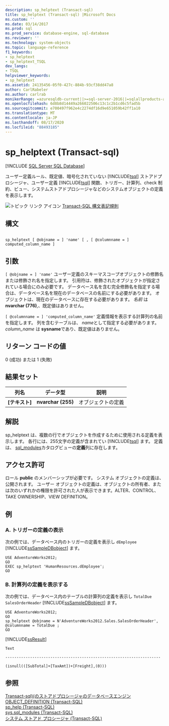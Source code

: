 ```yaml
---
description: sp_helptext (Transact-sql)
title: sp_helptext (Transact-sql) |Microsoft Docs
ms.custom: ''
ms.date: 03/14/2017
ms.prod: sql
ms.prod_service: database-engine, sql-database
ms.reviewer: ''
ms.technology: system-objects
ms.topic: language-reference
f1_keywords:
- sp_helptext
- sp_helptext_TSQL
dev_langs:
- TSQL
helpviewer_keywords:
- sp_helptext
ms.assetid: 24135456-05f0-427c-884b-93cf38dd47a8
author: CarlRabeler
ms.author: carlrab
monikerRange: =azuresqldb-current||>=sql-server-2016||=sqlallproducts-allversions||>=sql-server-linux-2017||=azuresqldb-mi-current
ms.openlocfilehash: 6d8b8d14449a266022506c13c1c2b1cd6c5fad5b
ms.sourcegitcommit: e700497f962e4c2274df16d9e651059b42ff1a10
ms.translationtype: MT
ms.contentlocale: ja-JP
ms.lasthandoff: 08/17/2020
ms.locfileid: "88493185"
---
```

# <a name="sp_helptext-transact-sql"></a>sp_helptext (Transact-sql)
[!INCLUDE [SQL Server SQL Database](../../includes/applies-to-version/sql-asdb.md)]

  ユーザー定義ルール、既定値、暗号化されていない [!INCLUDE[tsql](../../includes/tsql-md.md)] ストアドプロシージャ、ユーザー定義 [!INCLUDE[tsql](../../includes/tsql-md.md)] 関数、トリガー、計算列、check 制約、ビュー、システムストアドプロシージャなどのシステムオブジェクトの定義を表示します。  
  
 ![トピック リンク アイコン](../../database-engine/configure-windows/media/topic-link.gif "トピック リンク アイコン") [Transact-SQL 構文表記規則](../../t-sql/language-elements/transact-sql-syntax-conventions-transact-sql.md)  
  
## <a name="syntax"></a>構文  
  
```  
  
sp_helptext [ @objname = ] 'name' [ , [ @columnname = ] computed_column_name ]  
```  
  
## <a name="arguments"></a>引数  
`[ @objname = ] 'name'` ユーザー定義のスキーマスコープオブジェクトの修飾名または修飾され名を指定します。 引用符は、修飾されたオブジェクトが指定されている場合にのみ必要です。 データベース名を含む完全修飾名を指定する場合は、データベース名を現在のデータベースの名前にする必要があります。 オブジェクトは、現在のデータベースに存在する必要があります。 *名前* は **nvarchar (776)**,、既定値はありません。  
  
`[ @columnname = ] 'computed_column_name'` 定義情報を表示する計算列の名前を指定します。 列を含むテーブルは、 *name*として指定する必要があります。 *column_name* は **sysname**であり、既定値はありません。  
  
## <a name="return-code-values"></a>リターン コードの値  
 0 (成功) または 1 (失敗)  
  
## <a name="result-sets"></a>結果セット  
  
|列名|データ型|説明|  
|-----------------|---------------|-----------------|  
|**[テキスト]**|**nvarchar (255)**|オブジェクトの定義|  
  
## <a name="remarks"></a>解説  
 sp_helptext は、複数の行でオブジェクトを作成するために使用される定義を表示します。 各行には、255文字の定義が含まれてい [!INCLUDE[tsql](../../includes/tsql-md.md)] ます。 定義は、 [sql_modules](../../relational-databases/system-catalog-views/sys-sql-modules-transact-sql.md)カタログビューの**定義**列に存在します。  
  
## <a name="permissions"></a>アクセス許可  
 ロール **public** のメンバーシップが必要です。 システム オブジェクトの定義は、公開されます。 ユーザー オブジェクトの定義は、オブジェクトの所有者、または次のいずれかの権限を許可された人が表示できます。ALTER、CONTROL、TAKE OWNERSHIP、VIEW DEFINITION。  
  
## <a name="examples"></a>例  
  
### <a name="a-displaying-the-definition-of-a-trigger"></a>A. トリガーの定義の表示  
 次の例では、データベース内のトリガーの定義を表示し `dEmployee` [!INCLUDE[ssSampleDBobject](../../includes/sssampledbobject-md.md)] ます。  
  
```  
USE AdventureWorks2012;  
GO  
EXEC sp_helptext 'HumanResources.dEmployee';  
GO  
```  
  
### <a name="b-displaying-the-definition-of-a-computed-column"></a>B. 計算列の定義を表示する  
 次の例では、データベース内のテーブルの計算列の定義を表示し `TotalDue` `SalesOrderHeader` [!INCLUDE[ssSampleDBobject](../../includes/sssampledbobject-md.md)] ます。  
  
```  
USE AdventureWorks2012;  
GO  
sp_helptext @objname = N'AdventureWorks2012.Sales.SalesOrderHeader', @columnname = TotalDue ;  
GO  
```  
  
 [!INCLUDE[ssResult](../../includes/ssresult-md.md)]  
  
 `Text`  
  
 `---------------------------------------------------------------------`  
  
 `(isnull(([SubTotal]+[TaxAmt])+[Freight],(0)))`  
  
## <a name="see-also"></a>参照  
 [Transact-sql&#41;&#40;のストアドプロシージャのデータベースエンジン ](../../relational-databases/system-stored-procedures/database-engine-stored-procedures-transact-sql.md)   
 [OBJECT_DEFINITION &#40;Transact-SQL&#41;](../../t-sql/functions/object-definition-transact-sql.md)   
 [sp_help &#40;Transact-SQL&#41;](../../relational-databases/system-stored-procedures/sp-help-transact-sql.md)   
 [sys.sql_modules &#40;Transact-SQL&#41;](../../relational-databases/system-catalog-views/sys-sql-modules-transact-sql.md)   
 [システム ストアド プロシージャ &#40;Transact-SQL&#41;](../../relational-databases/system-stored-procedures/system-stored-procedures-transact-sql.md)  
  
  
